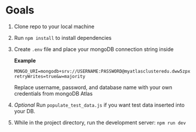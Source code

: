 # Goals

1. Clone repo to your local machine
2. Run `npm install` to install dependencies
3. Create `.env` file and place your mongoDB connection string inside

    **Example**
    ```
    MONGO_URI=mongodb+srv://USERNAME:PASSWORD@myatlasclusteredu.dww5zpx.mongodb.net/DATABASE_NAME?retryWrites=true&w=majority
    ```

    Replace username, password, and database name with your own credentials from mongoDB Atlas

4. *Optional* Run `populate_test_data.js` if you want test data inserted into your DB.
5. While in the project directory, run the development server: `npm run dev`